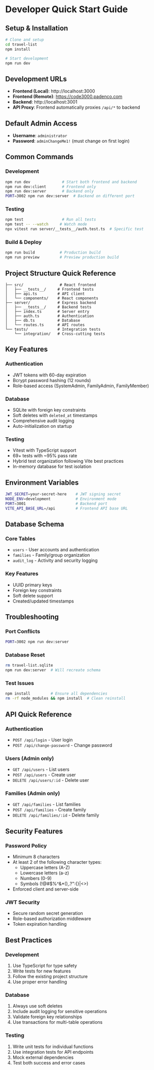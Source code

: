# Developer Quick Start Guide

## Setup & Installation

```bash
# Clone and setup
cd travel-list
npm install

# Start development
npm run dev
```

## Development URLs

- **Frontend (Local)**: http://localhost:3000
- **Frontend (Remote)**: https://code3000.padenco.com
- **Backend**: http://localhost:3001
- **API Proxy**: Frontend automatically proxies `/api/*` to backend

## Default Admin Access

- **Username**: `administrator`
- **Password**: `adminChangeMe1!` (must change on first login)

## Common Commands

### Development
```bash
npm run dev              # Start both frontend and backend
npm run dev:client       # Frontend only
npm run dev:server       # Backend only
PORT=3002 npm run dev:server  # Backend on different port
```

### Testing
```bash
npm test                 # Run all tests
npm test -- --watch     # Watch mode
npx vitest run server/__tests__/auth.test.ts  # Specific test
```

### Build & Deploy
```bash
npm run build           # Production build
npm run preview         # Preview production build
```

## Project Structure Quick Reference

```
├── src/                # React frontend
│   ├── __tests__/     # Frontend tests
│   ├── api.ts         # API client
│   └── components/    # React components
├── server/            # Express backend  
│   ├── __tests__/     # Backend tests
│   ├── index.ts       # Server entry
│   ├── auth.ts        # Authentication
│   ├── db.ts          # Database
│   └── routes.ts      # API routes
└── tests/             # Integration tests
    └── integration/   # Cross-cutting tests
```

## Key Features

### Authentication
- JWT tokens with 60-day expiration
- Bcrypt password hashing (12 rounds)
- Role-based access (SystemAdmin, FamilyAdmin, FamilyMember)

### Database  
- SQLite with foreign key constraints
- Soft deletes with `deleted_at` timestamps
- Comprehensive audit logging
- Auto-initialization on startup

### Testing
- Vitest with TypeScript support
- 69+ tests with ~95% pass rate
- Hybrid test organization following Vite best practices
- In-memory database for test isolation

## Environment Variables

```bash
JWT_SECRET=your-secret-here    # JWT signing secret
NODE_ENV=development           # Environment mode
PORT=3001                      # Backend port
VITE_API_BASE_URL=/api         # Frontend API base URL
```

## Database Schema

### Core Tables
- `users` - User accounts and authentication
- `families` - Family/group organization
- `audit_log` - Activity and security logging

### Key Features
- UUID primary keys
- Foreign key constraints
- Soft delete support
- Created/updated timestamps

## Troubleshooting

### Port Conflicts
```bash
PORT=3002 npm run dev:server
```

### Database Reset
```bash
rm travel-list.sqlite
npm run dev:server  # Will recreate schema
```

### Test Issues
```bash
npm install         # Ensure all dependencies
rm -rf node_modules && npm install  # Clean reinstall
```

## API Quick Reference

### Authentication
- `POST /api/login` - User login
- `POST /api/change-password` - Change password

### Users (Admin only)
- `GET /api/users` - List users
- `POST /api/users` - Create user  
- `DELETE /api/users/:id` - Delete user

### Families (Admin only)
- `GET /api/families` - List families
- `POST /api/families` - Create family
- `DELETE /api/families/:id` - Delete family

## Security Features

### Password Policy
- Minimum 8 characters
- At least 2 of the following character types:
  - Uppercase letters (A-Z)
  - Lowercase letters (a-z)
  - Numbers (0-9)
  - Symbols (!@#$%^&*(),.?":{}|<>)
- Enforced client and server-side

### JWT Security
- Secure random secret generation
- Role-based authorization middleware
- Token expiration handling

## Best Practices

### Development
1. Use TypeScript for type safety
2. Write tests for new features
3. Follow the existing project structure
4. Use proper error handling

### Database
1. Always use soft deletes
2. Include audit logging for sensitive operations
3. Validate foreign key relationships
4. Use transactions for multi-table operations

### Testing
1. Write unit tests for individual functions
2. Use integration tests for API endpoints
3. Mock external dependencies
4. Test both success and error cases